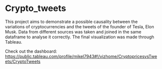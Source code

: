 # Crypto_tweets

This project aims to demonstrate a possible causality between the variations of cryptocurrencies and the tweets of the founder of Tesla, Elon Musk.
Data from different sources was taken and joined in the same dataframe to analyse it correctly.
The final visualization was made through Tableau.

Check out the dashboard: https://public.tableau.com/profile/mikel7943#!/vizhome/CryptopricesvsTweets/CryptoTweets